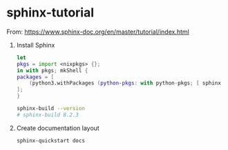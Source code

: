 # sphinx-tutorial

From: https://www.sphinx-doc.org/en/master/tutorial/index.html

1. Install Sphinx

    ```nix
    let
    pkgs = import <nixpkgs> {};
    in with pkgs; mkShell {
    packages = [
        (python3.withPackages (python-pkgs: with python-pkgs; [ sphinx ]))
    ];
    }
    ```

    ```sh
    sphinx-build --version
    # sphinx-build 8.2.3
    ```

2. Create documentation layout

    ```sh
    sphinx-quickstart docs
    ```


